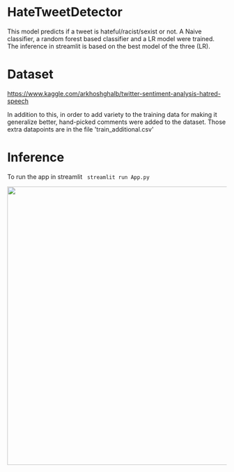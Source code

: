 # HateTweetDetector
This model predicts if a tweet is hateful/racist/sexist or not. A Naive classifier, a random forest based classifier and a LR model were trained. The inference in streamlit is based on the best model of the three (LR). 

# Dataset
https://www.kaggle.com/arkhoshghalb/twitter-sentiment-analysis-hatred-speech

In addition to this, in order to add variety to the training data for making it generalize better, hand-picked comments were added to the dataset. Those extra datapoints are in the file 'train_additional.csv'

# Inference
To run the app in streamlit 
``` streamlit run App.py```

<img src="screenshot.jpg" width="640">
